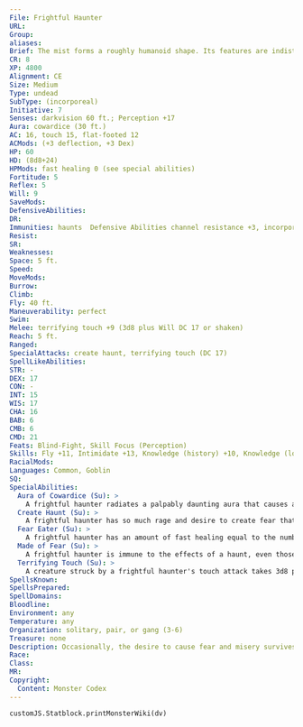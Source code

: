 ```yaml
---
File: Frightful Haunter
URL: 
Group: 
aliases: 
Brief: The mist forms a roughly humanoid shape. Its features are indistinct, except for its clawed hands and hairy, fanged face.
CR: 8
XP: 4800
Alignment: CE
Size: Medium
Type: undead
SubType: (incorporeal)
Initiative: 7
Senses: darkvision 60 ft.; Perception +17
Aura: cowardice (30 ft.)
AC: 16, touch 15, flat-footed 12
ACMods: (+3 deflection, +3 Dex)
HP: 60
HD: (8d8+24)
HPMods: fast healing 0 (see special abilities)
Fortitude: 5
Reflex: 5
Will: 9
SaveMods: 
DefensiveAbilities: 
DR: 
Immunities: haunts  Defensive Abilities channel resistance +3, incorporeal
Resist: 
SR: 
Weaknesses: 
Space: 5 ft.
Speed: 
MoveMods: 
Burrow: 
Climb: 
Fly: 40 ft.
Maneuverability: perfect
Swim: 
Melee: terrifying touch +9 (3d8 plus Will DC 17 or shaken)
Reach: 5 ft.
Ranged: 
SpecialAttacks: create haunt, terrifying touch (DC 17)
SpellLikeAbilities: 
STR: -
DEX: 17
CON: -
INT: 15
WIS: 17
CHA: 16
BAB: 6
CMB: 6
CMD: 21
Feats: Blind-Fight, Skill Focus (Perception)
Skills: Fly +11, Intimidate +13, Knowledge (history) +10, Knowledge (local) +13, Perception +17, Stealth +14, Survival +11
RacialMods: 
Languages: Common, Goblin
SQ: 
SpecialAbilities:
  Aura of Cowardice (Su): >
    A frightful haunter radiates a palpably daunting aura that causes all enemies within 30 feet to take a -4 penalty on saving throws against fear effects. Creatures that are normally immune to fear lose that immunity while within 10 feet of a frightful haunter with this ability.
  Create Haunt (Su): >
    A frightful haunter has so much rage and desire to create fear that it can actually create a haunt (Pathfinder RPG GameMastery Guide 242) once per hour. Each haunt has a CR no greater than the frightful haunter's CR - 2, and often takes a form either tied to the location the frightful haunter selects for it or inspired by the victims the frightful haunter hopes to frighten.  Unlike a typical haunt, those created by a frightful haunter are destroyed when neutralized, and fade away after a number of days equal to the creator's Hit Dice. A frightful haunter cannot have more than 1 haunt active per HD; if any haunt is created that exceeds that limit, the oldest active haunt is neutralized.
  Fear Eater (Su): >
    A frightful haunter has an amount of fast healing equal to the number of creatures within 30 feet currently suffering from a fear effect.
  Made of Fear (Su): >
    A frightful haunter is immune to the effects of a haunt, even those it does not create.
  Terrifying Touch (Su): >
    A creature struck by a frightful haunter's touch attack takes 3d8 points of damage and must succeed at a DC 17 Will saving throw or be shaken for 1 minute. A creature that succeeds at the save can't be made shaken by the terrifying touch for 24 hours, but can still take damage from it. Successfully using terrifying touch multiple times extends only the duration of its effect; it does not create a stronger fear condition. This is a mind-affecting fear effect. The DC is Charisma-based.
SpellsKnown: 
SpellsPrepared: 
SpellDomains: 
Bloodline: 
Environment: any
Temperature: any
Organization: solitary, pair, or gang (3-6)
Treasure: none
Description: Occasionally, the desire to cause fear and misery survives even when a bugbear dies. Such a creature can detach part of its vile nature to create frightening spiritual traps in the form of haunts. Whenever possible, a frightful haunter learns about a group before building haunts to terrify it, and customizes the haunts' effects based on its victims' fears and weaknesses. If a frightful haunter is forced to confront a group directly, it attempts to create a stronghold of damaging haunts, attacking only when the group neutralizes one of the haunts, and then fleeing to another prepared location.
Race: 
Class: 
MR: 
Copyright:
  Content: Monster Codex
---
```

```dataviewjs
customJS.Statblock.printMonsterWiki(dv)
```
